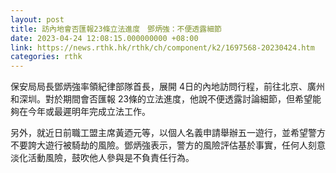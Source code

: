 ```yaml
---
layout: post
title: 訪內地會否匯報23條立法進度　鄧炳強：不便透露細節
date: 2023-04-24 12:08:15.000000000 +08:00
link: https://news.rthk.hk/rthk/ch/component/k2/1697568-20230424.htm
categories: rthk
---
```


保安局局長鄧炳強率領紀律部隊首長，展開 4日的內地訪問行程，前往北京、廣州和深圳。對於期間會否匯報 23條的立法進度，他說不便透露討論細節，但希望能夠在今年或最遲明年完成立法工作。

另外，就近日前職工盟主席黃迺元等，以個人名義申請舉辦五一遊行，並希望警方不要誇大遊行被騎劫的風險。鄧炳強表示，警方的風險評估基於事實，任何人刻意淡化活動風險，鼓吹他人參與是不負責任行為。
